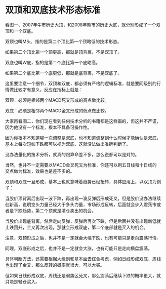 # 双顶和双底技术形态标准
[双顶和双底技术形态标准]: (https://t.zsxq.com/FAuvVNz)

看图一、2007年牛市历史大顶，和2008年熊市的历史大底，就分别形成了一个双顶和一个双底。

双顶也叫M头，指的是第二个顶比第一个顶略低的技术形态。

如果第二个顶比第一个顶更高，那就是顶背离，不是双顶了。

双底也叫W底，指的是第二个底比第一个底略高。

如果第二个底比第一个底更低，那就是底背离，不是双底了。

这里要注意一个细节，双顶和双底，都必须有严格的逻辑标准，就是要同级别的行情做比较才有意义，反应在指标上就是：

双顶：必须是相邻两个MACD死叉形成的高点做比较。

双底：必须是相邻两个MACD金叉形成的低点做比较。

大家再看图二，你们现在看到任何技术分析的书籍都是这样画的，但这并不严谨，因为他没有一个标准，根本不具备可操作性。

因为你根本不知道哪一次调整是双底，也不知道调整到什么时候才能确认是双底，基本上每次短线下跌都可以视为双底，这就没法做出准确判断了。

没办法量化的技术分析，就真的跟算命差不多，怎么说都可以是对的。

当然，也并不一定需要以MACD金叉死叉为标准，你还可以用五日线和十日线的交点做为标准，效果也是差不多的。

双顶和双底一旦形成，基本上也就意味着趋势已经扭转，具体应用上，以双顶为例子：

当股价顶背离后出现一波下跌，再出现一波反弹后形成死叉，但是股价没办法继续创新高，说明空头力量已经大于多头力量，市场形成反转，后面就会步入震荡市或者是下跌趋势，第二个顶就是清仓卖出的机会。

当股价出现底背离，然后走向反弹，反弹后再次下跌，但是后面并没有出现新低就止跌回升，金叉再次出现，那就会形成双底，第二个底部就是买入的机会。

注意，双顶形成之后，也并不是一定就会大幅下跌，也有可能只是走向震荡行情。

同理，双底形成之后，也并不是一定就会大涨，也有可能只是走向横盘震荡。

具体判断方法，还需要根据大级别和基本面去综合考虑，例如日线形成双底，周线也出现了金叉，那么反转的概率就很大，可以大买。

但如果日线形成双底，周线还是弱势区死叉，那么震荡后继续下跌的概率更大，就只能是轻仓买入。